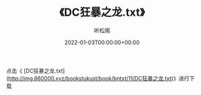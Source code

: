﻿---
title:  《DC狂暴之龙.txt》
date:   2022-01-03T00:00:00+00:00
author: 听松阁
layout: post
permalink: /DC狂暴之龙/
categories: 小说
tags: [小说]
---

点击《 [DC狂暴之龙.txt](<a href="http://img.660000.xyz/bookstukust/book/bntxt/11/DC" target=_blank>http://img.660000.xyz/bookstukust/book/bntxt/11/DC狂暴之龙.txt)》进行下载
